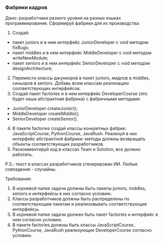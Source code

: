 
###  Фабрики кадров

Дано: разработчики разного уровня на разных языках программирования.
Сформируй фабрики для их производства:
1. Создай:
- пакет juniors и в нем интерфейс JuniorDeveloper с void методом fixBugs;
- пакет middles и в нем интерфейс MiddleDeveloper с void методом writeNewModule;
- пакет seniors и в нем интерфейс SeniorDeveloper с void методом designArchitecture;
2. Перемести классы джуниоров в пакет juniors, мидлов в middles, синьоров в seniors.
Добавь всем классам реализацию соответствующих интерфейсов.
3. Создай пакет factories и в нем интерфейс DeveloperCourse (это будет наша абстрактная фабрика) с фабричными методами:
- JuniorDeveloper createJunior();
- MiddleDeveloper createMiddle();
- SeniorDeveloper createSenior().
4. В пакете factories создай классы конкретных фабрик: JavaScriptCourse, PythonCourse, JavaRush.
Реализуй в них интерфейс абстрактной фабрики: методы должны возвращать объекты соответствующих разработчиков.
5. Раскомментируй код в классах Team и Solution, все должно работать.

P.S.: текст в классах разработчиков сгенерирован ИИ. Любые совпадения - случайны.


Требования:
1.	В корневой папке задачи должны быть пакеты juniors, middles, seniors и интерфейсы в них согласно условию.
2.	Классы разработчиков должны быть распределены по соответствующим пакетам и реализовывать соответствующие интерфейсы.
3.	В корневой папке задачи должен быть пакет factories и интерфейс в нем согласно условию.
4.	В пакете factories должны быть классы JavaScriptCourse, PythonCourse, JavaRush реализующие DeveloperCourse согласно условию.


